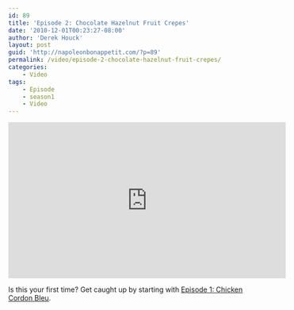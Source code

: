 ```yaml
---
id: 89
title: 'Episode 2: Chocolate Hazelnut Fruit Crepes'
date: '2010-12-01T00:23:27-08:00'
author: 'Derek Houck'
layout: post
guid: 'http://napoleonbonappetit.com/?p=89'
permalink: /video/episode-2-chocolate-hazelnut-fruit-crepes/
categories:
    - Video
tags:
    - Episode
    - season1
    - Video
---
```


<iframe allowfullscreen="" frameborder="0" height="315" loading="lazy" src="http://www.youtube.com/embed/G2-Yy_WrgJQ?rel=0" width="560"></iframe>

Is this your first time? Get caught up by starting with [Episode 1: Chicken Cordon Bleu](/video/episode-1-chicken-cordon-bleu/).